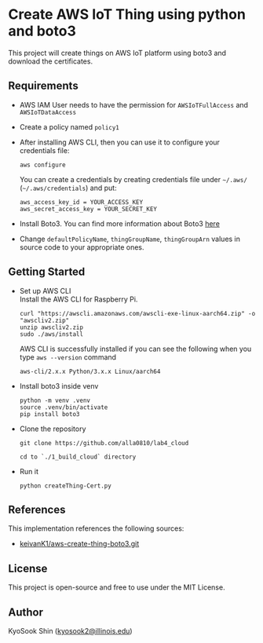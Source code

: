 # Create AWS IoT Thing using python and boto3

This project will create things on AWS IoT platform using boto3 and download the certificates.

## Requirements

* AWS IAM User needs to have the permission for `AWSIoTFullAccess` and `AWSIoTDataAccess`

* Create a policy named `policy1`

* After installing AWS CLI, then you can use it to configure your credentials file:

      aws configure

  You can create a credentials by creating credentials file under `~/.aws/` (`~/.aws/credentials`) and put:
  
      aws_access_key_id = YOUR_ACCESS_KEY
      aws_secret_access_key = YOUR_SECRET_KEY
      
* Install Boto3.  You can find more information about Boto3 [here](https://boto3.readthedocs.io/en/latest/guide/quickstart.html#installation)

* Change `defaultPolicyName`, `thingGroupName`, `thingGroupArn` values in source code to your appropriate ones.

## Getting Started

* Set up AWS CLI  
    Install the AWS CLI for Raspberry Pi.

      curl "https://awscli.amazonaws.com/awscli-exe-linux-aarch64.zip" -o "awscliv2.zip"
      unzip awscliv2.zip
      sudo ./aws/install

    AWS CLI is successfully installed if you can see the following when you type `aws --version` command  

      aws-cli/2.x.x Python/3.x.x Linux/aarch64

* Install boto3 inside venv

      python -m venv .venv
      source .venv/bin/activate      
      pip install boto3

* Clone the repository

      git clone https://github.com/alla0810/lab4_cloud

      cd to `./1_build_cloud` directory

* Run it

      python createThing-Cert.py

## References
This implementation references the following sources:    
* [keivanK1/aws-create-thing-boto3.git](https://github.com/keivanK1/aws-create-thing-boto3.git)

## License
This project is open-source and free to use under the MIT License.

## Author
KyoSook Shin (kyosook2@illinois.edu)